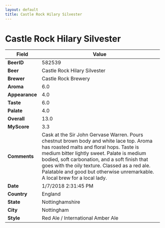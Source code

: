 ```yaml
---
layout: default
title: Castle Rock Hilary Silvester
---
```


# Castle Rock Hilary Silvester

| Field         | Value     |
|---------------|-----------|
| **BeerID** | 582539 |
| **Beer** | Castle Rock Hilary Silvester |
| **Brewer** | Castle Rock Brewery |
| **Aroma** | 6.0 |
| **Appearance** | 4.0 |
| **Taste** | 6.0 |
| **Palate** | 4.0 |
| **Overall** | 13.0 |
| **MyScore** | 3.3 |
| **Comments** | Cask at the Sir John Gervase Warren. Pours chestnut brown body and white lace top. Aroma has roasted malts and floral hops. Taste is medium bitter lightly sweet. Palate is medium bodied, soft carbonation, and a soft finish that goes with the oily texture. Classed as a red ale. Palatable and good but otherwise unremarkable. A local brew for a local lady. |
| **Date** | 1/7/2018 2:31:45 PM |
| **Country** | England |
| **State** | Nottinghamshire |
| **City** | Nottingham |
| **Style** | Red Ale / International Amber Ale |

